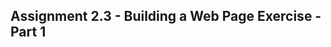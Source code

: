 <!DOCTYPE html>
<html lang="en">
<head>
  <style="color:powderblue;">
  <title><b><center><h1>Andres Cazares<center></h1></b></title>
</head>
    </style>

<body>
    <h2>Assignment 2.3 - Building a Web Page Exercise - Part 1</h2>
</body>

</html>
